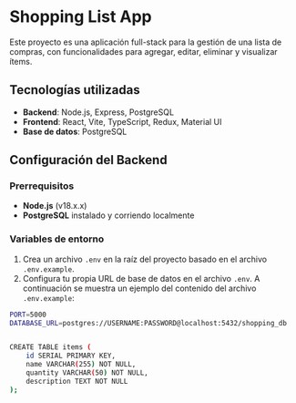 # Shopping List App

Este proyecto es una aplicación full-stack para la gestión de una lista de compras, con funcionalidades para agregar, editar, eliminar y visualizar ítems.

## Tecnologías utilizadas

- **Backend**: Node.js, Express, PostgreSQL
- **Frontend**: React, Vite, TypeScript, Redux, Material UI
- **Base de datos**: PostgreSQL

## Configuración del Backend

### Prerrequisitos

- **Node.js** (v18.x.x)
- **PostgreSQL** instalado y corriendo localmente

### Variables de entorno

1. Crea un archivo `.env` en la raíz del proyecto basado en el archivo `.env.example`.
2. Configura tu propia URL de base de datos en el archivo `.env`. A continuación se muestra un ejemplo del contenido del archivo `.env.example`:

```bash
PORT=5000
DATABASE_URL=postgres://USERNAME:PASSWORD@localhost:5432/shopping_db


CREATE TABLE items (
    id SERIAL PRIMARY KEY,
    name VARCHAR(255) NOT NULL,
    quantity VARCHAR(50) NOT NULL,
    description TEXT NOT NULL
);
```

